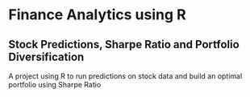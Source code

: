 # Finance Analytics using R

## Stock Predictions, Sharpe Ratio and Portfolio Diversification

A project using R to run predictions on stock data and build an optimal portfolio using Sharpe Ratio
